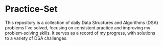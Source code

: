 # Practice-Set
This repository is a collection of daily Data Structures and Algorithms (DSA) problems I've solved, focusing on consistent practice and improving my problem-solving skills. It serves as a record of my progress, with solutions to a variety of DSA challenges.
